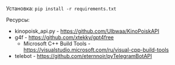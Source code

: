 Установка:
`pip install -r requirements.txt`

Ресурсы:

* kinopoisk_api.py - https://github.com/Ulbwaa/KinoPoiskAPI
* g4f - https://github.com/xtekky/gpt4free
  * Microsoft C++ Build Tools - https://visualstudio.microsoft.com/ru/visual-cpp-build-tools
* telebot - https://github.com/eternnoir/pyTelegramBotAPI

